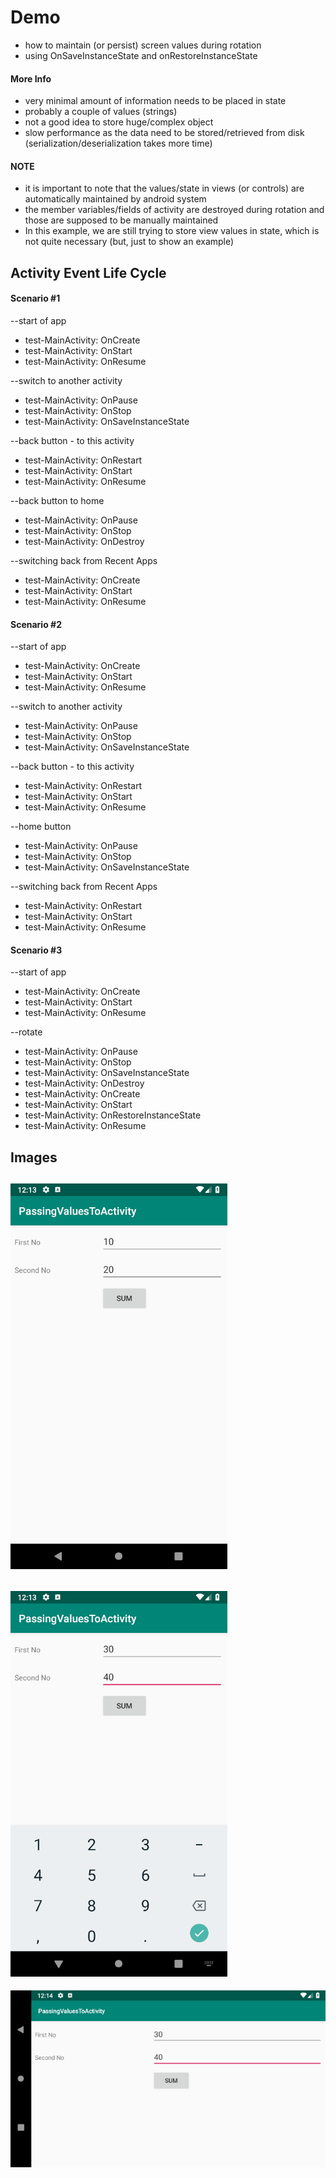 # Demo
- how to maintain (or persist) screen values during rotation
- using OnSaveInstanceState and onRestoreInstanceState

#### More Info
- very minimal amount of information needs to be placed in state
- probably a couple of values (strings)
- not a good idea to store huge/complex object
- slow performance as the data need to be stored/retrieved from disk (serialization/deserialization takes more time)

#### NOTE
- it is important to note that the values/state in views (or controls) are automatically maintained by android system 
- the member variables/fields of activity are destroyed during rotation and those are supposed to be manually maintained
- In this example, we are still trying to store view values in state, which is not quite necessary (but, just to show an example)

		
## Activity Event Life Cycle

#### Scenario #1

--start of app
- test-MainActivity: OnCreate
- test-MainActivity: OnStart
- test-MainActivity: OnResume

--switch to another activity
- test-MainActivity: OnPause
- test-MainActivity: OnStop
- test-MainActivity: OnSaveInstanceState

--back button - to this activity
- test-MainActivity: OnRestart
- test-MainActivity: OnStart
- test-MainActivity: OnResume

--back button to home 
- test-MainActivity: OnPause
- test-MainActivity: OnStop
- test-MainActivity: OnDestroy

--switching back from Recent Apps 
- test-MainActivity: OnCreate
- test-MainActivity: OnStart
- test-MainActivity: OnResume

#### Scenario #2

--start of app
- test-MainActivity: OnCreate
- test-MainActivity: OnStart
- test-MainActivity: OnResume

--switch to another activity
- test-MainActivity: OnPause
- test-MainActivity: OnStop
- test-MainActivity: OnSaveInstanceState

--back button - to this activity
- test-MainActivity: OnRestart
- test-MainActivity: OnStart
- test-MainActivity: OnResume

--home button
- test-MainActivity: OnPause
- test-MainActivity: OnStop
- test-MainActivity: OnSaveInstanceState

--switching back from Recent Apps 
- test-MainActivity: OnRestart
- test-MainActivity: OnStart
- test-MainActivity: OnResume

#### Scenario #3

--start of app
- test-MainActivity: OnCreate
- test-MainActivity: OnStart
- test-MainActivity: OnResume

--rotate
- test-MainActivity: OnPause
- test-MainActivity: OnStop
- test-MainActivity: OnSaveInstanceState
- test-MainActivity: OnDestroy
- test-MainActivity: OnCreate
- test-MainActivity: OnStart
- test-MainActivity: OnRestoreInstanceState
- test-MainActivity: OnResume

## Images

![01.png](images/01.png?raw=true "01.png")
---
![02.png](images/02.png?raw=true "02.png")
---
![03.png](images/03.png?raw=true "03.png")
